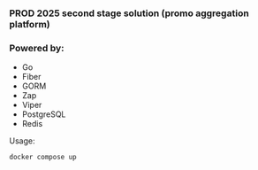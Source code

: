 ### PROD 2025 second stage solution (promo aggregation platform)

### Powered by:
* Go
* Fiber
* GORM
* Zap
* Viper
* PostgreSQL
* Redis

Usage:

```
docker compose up
```
